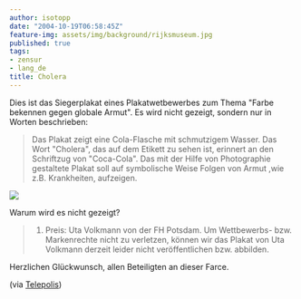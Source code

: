 ```yaml
---
author: isotopp
date: "2004-10-19T06:58:45Z"
feature-img: assets/img/background/rijksmuseum.jpg
published: true
tags:
- zensur
- lang_de
title: Cholera
---
```

Dies ist das Siegerplakat eines Plakatwetbewerbes zum Thema  "Farbe bekennen gegen globale Armut". Es wird nicht gezeigt, sondern nur in Worten beschrieben: 

>  Das Plakat zeigt eine Cola-Flasche mit schmutzigem Wasser. Das Wort "Cholera", das auf dem Etikett zu sehen ist, erinnert an den Schriftzug von "Coca-Cola". Das mit der Hilfe von Photographie gestaltete Plakat soll auf symbolische Weise Folgen von Armut ,wie z.B. Krankheiten, aufzeigen.

![](/uploads/cholera.jpg)

Warum wird es nicht gezeigt? 

> 1. Preis: Uta Volkmann von der FH Potsdam. Um Wettbewerbs- bzw. Markenrechte nicht zu verletzen, können wir das Plakat von Uta Volkmann derzeit leider nicht veröffentlichen bzw. abbilden.

Herzlichen Glückwunsch, allen Beteiligten an dieser Farce.

(via [Telepolis](http://www.heise.de/tp/deutsch/inhalt/co/18599/1.html))
